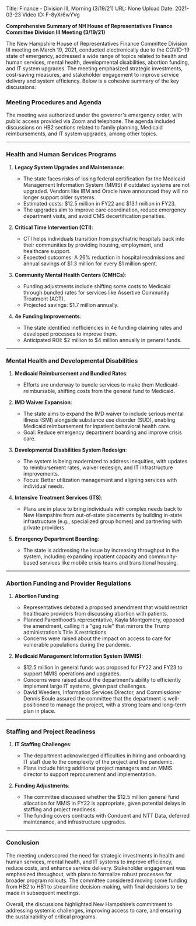 Title: Finance - Division III, Morning (3/19/21)
URL: None
Upload Date: 2021-03-23
Video ID: F-8yXr6wYVg

**Comprehensive Summary of NH House of Representatives Finance Committee Division III Meeting (3/19/21)**

The New Hampshire House of Representatives Finance Committee Division III meeting on March 19, 2021, conducted electronically due to the COVID-19 state of emergency, addressed a wide range of topics related to health and human services, mental health, developmental disabilities, abortion funding, and IT system upgrades. The meeting emphasized strategic investments, cost-saving measures, and stakeholder engagement to improve service delivery and system efficiency. Below is a cohesive summary of the key discussions:

### **Meeting Procedures and Agenda**
The meeting was authorized under the governor's emergency order, with public access provided via Zoom and telephone. The agenda included discussions on HB2 sections related to family planning, Medicaid reimbursements, and IT system upgrades, among other topics.

---

### **Health and Human Services Programs**
1. **Legacy System Upgrades and Maintenance**:  
   - The state faces risks of losing federal certification for the Medicaid Management Information System (MMIS) if outdated systems are not upgraded. Vendors like IBM and Oracle have announced they will no longer support older systems.  
   - Estimated costs: $12.5 million in FY22 and $13.1 million in FY23.  
   - The upgrades aim to improve care coordination, reduce emergency department visits, and avoid CMS decertification penalties.  

2. **Critical Time Intervention (CTI)**:  
   - CTI helps individuals transition from psychiatric hospitals back into their communities by providing housing, employment, and healthcare support.  
   - Expected outcomes: A 26% reduction in hospital readmissions and annual savings of $1.3 million for every $1 million spent.  

3. **Community Mental Health Centers (CMHCs)**:  
   - Funding adjustments include shifting some costs to Medicaid through bundled rates for services like Assertive Community Treatment (ACT).  
   - Projected savings: $1.7 million annually.  

4. **4e Funding Improvements**:  
   - The state identified inefficiencies in 4e funding claiming rates and developed processes to improve them.  
   - Anticipated ROI: $2 million to $4 million annually in general funds.  

---

### **Mental Health and Developmental Disabilities**
1. **Medicaid Reimbursement and Bundled Rates**:  
   - Efforts are underway to bundle services to make them Medicaid-reimbursable, shifting costs from the general fund to Medicaid.  

2. **IMD Waiver Expansion**:  
   - The state aims to expand the IMD waiver to include serious mental illness (SMI) alongside substance use disorder (SUD), enabling Medicaid reimbursement for inpatient behavioral health care.  
   - Goal: Reduce emergency department boarding and improve crisis care.  

3. **Developmental Disabilities System Redesign**:  
   - The system is being modernized to address inequities, with updates to reimbursement rates, waiver redesign, and IT infrastructure improvements.  
   - Focus: Better utilization management and aligning services with individual needs.  

4. **Intensive Treatment Services (ITS)**:  
   - Plans are in place to bring individuals with complex needs back to New Hampshire from out-of-state placements by building in-state infrastructure (e.g., specialized group homes) and partnering with private providers.  

5. **Emergency Department Boarding**:  
   - The state is addressing the issue by increasing throughput in the system, including expanding inpatient capacity and community-based services like mobile crisis teams and transitional housing.  

---

### **Abortion Funding and Provider Regulations**
1. **Abortion Funding**:  
   - Representatives debated a proposed amendment that would restrict healthcare providers from discussing abortion with patients.  
   - Planned Parenthood’s representative, Kayla Montgomery, opposed the amendment, calling it a "gag rule" that mirrors the Trump administration’s Title X restrictions.  
   - Concerns were raised about the impact on access to care for vulnerable populations during the pandemic.  

2. **Medicaid Management Information System (MMIS)**:  
   - $12.5 million in general funds was proposed for FY22 and FY23 to support MMIS operations and upgrades.  
   - Concerns were raised about the department’s ability to efficiently implement large IT systems, given past challenges.  
   - David Weeders, Information Services Director, and Commissioner Dennis Boule assured the committee that the department is well-positioned to manage the project, with a strong team and long-term plan in place.  

---

### **Staffing and Project Readiness**
1. **IT Staffing Challenges**:  
   - The department acknowledged difficulties in hiring and onboarding IT staff due to the complexity of the project and the pandemic.  
   - Plans include hiring additional project managers and an MMIS director to support reprocurement and implementation.  

2. **Funding Adjustments**:  
   - The committee discussed whether the $12.5 million general fund allocation for MMIS in FY22 is appropriate, given potential delays in staffing and project readiness.  
   - The funding covers contracts with Conduent and NTT Data, deferred maintenance, and infrastructure upgrades.  

---

### **Conclusion**
The meeting underscored the need for strategic investments in health and human services, mental health, and IT systems to improve efficiency, reduce costs, and enhance service delivery. Stakeholder engagement was emphasized throughout, with plans to formalize robust processes for broader program rollouts. The committee considered moving some funding from HB2 to HB1 to streamline decision-making, with final decisions to be made in subsequent meetings.  

Overall, the discussions highlighted New Hampshire’s commitment to addressing systemic challenges, improving access to care, and ensuring the sustainability of critical programs.